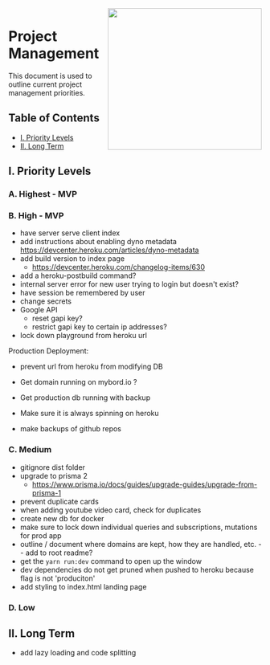 <img align="right" width="306" height="282" src="https://github.com/jimmy-e/mybord-server/blob/master/etc/assets/projectManagement.jpg">

# Project Management

This document is used to outline current project management priorities.

## Table of Contents

* [I. Priority Levels](#i-priority-levels)   
* [II. Long Term](#ii-long-term)   

## I. Priority Levels

### A. Highest - MVP

### B. High - MVP

* have server serve client index
* add instructions about enabling dyno metadata
  https://devcenter.heroku.com/articles/dyno-metadata
* add build version to index page  
  *  https://devcenter.heroku.com/changelog-items/630 
* add a heroku-postbuild command?
* internal server error for new user trying to login but doesn't exist?
* have session be remembered by user
* change secrets
* Google API
  * reset gapi key?
  * restrict gapi key to certain ip addresses?
* lock down playground from heroku url  

Production Deployment:

* prevent url from heroku from modifying DB
* Get domain running on mybord.io ?
* Get production db running with backup
* Make sure it is always spinning on heroku

* make backups of github repos

### C. Medium

* gitignore dist folder
* upgrade to prisma 2
  * https://www.prisma.io/docs/guides/upgrade-guides/upgrade-from-prisma-1
* prevent duplicate cards
* when adding youtube video card, check for duplicates
* create new db for docker
* make sure to lock down individual queries and subscriptions, mutations for prod app
* outline / document where domains are kept, how they are handled, etc. -- add to root readme?
* get the `yarn run:dev` command to open up the window
* dev dependencies do not get pruned when pushed to heroku because flag is not 'produciton'
* add styling to index.html landing page

### D. Low

## II. Long Term  

* add lazy loading and code splitting
